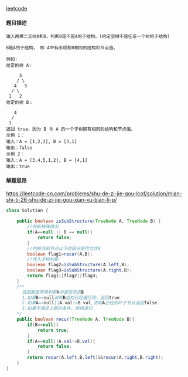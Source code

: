 [leetcode](https://leetcode-cn.com/problems/shu-de-zi-jie-gou-lcof/)

#### 题目描述

```
输入两棵二叉树A和B，判断B是不是A的子结构。(约定空树不是任意一个树的子结构)

B是A的子结构， 即 A中有出现和B相同的结构和节点值。

例如:
给定的树 A:

     3
    / \
   4   5
  / \
 1   2
给定的树 B：

   4 
  /
 1
返回 true，因为 B 与 A 的一个子树拥有相同的结构和节点值。
示例 1：
输入：A = [1,2,3], B = [3,1]
输出：false
示例 2：
输入：A = [3,4,5,1,2], B = [4,1]
输出：true
```

#### 解题思路

https://leetcode-cn.com/problems/shu-de-zi-jie-gou-lcof/solution/mian-shi-ti-26-shu-de-zi-jie-gou-xian-xu-bian-li-p/

```java
class Solution {

    public boolean isSubStructure(TreeNode A, TreeNode B) {
        //判断特殊情况
        if(A==null || B == null){
            return false;
        }
        //判断当前节点以下的部分是否包含B
        boolean flag1=recur(A,B);
        //传入子树判断
        boolean flag2=isSubStructure(A.left,B);
        boolean flag3=isSubStructure(A.right,B);
        return flag1||flag2||flag3;
    }
    /**
      该函数是用来判断A中是否包含B
      1.如果B==null说明B结构已经遍历完，返回true
      2.如果A==null||A.val!=B.val,说明A已经到叶子节点返回false
      3.如果不满足上面的条件，继续递归
    */
    public boolean recur(TreeNode A, TreeNode B){
        if(B==null){
            return true;
        }
        if(A==null||A.val!=B.val){
            return false;
        }
        return recur(A.left,B.left)&&recur(A.right,B.right);
    }
}
```

